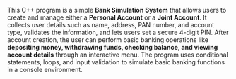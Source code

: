 This C++ program is a simple **Bank Simulation System** that allows users to create and manage either a **Personal Account** or a **Joint Account**. It collects user details such as name, address, PAN number, and account type, validates the information, and lets users set a secure 4-digit PIN. After account creation, the user can perform basic banking operations like **depositing money, withdrawing funds, checking balance, and viewing account details** through an interactive menu. The program uses conditional statements, loops, and input validation to simulate basic banking functions in a console environment.
